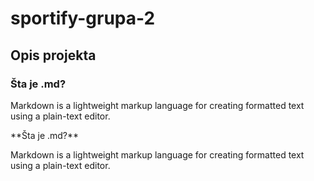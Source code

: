 # sportify-grupa-2

<h2>Opis projekta</h2>

<div>
  <h3>Šta je .md?</h3>
  <p>Markdown is a lightweight markup language for creating formatted text using a plain-text editor. </p>
</div>

<div>
  **Šta je .md?**
  
  <p>Markdown is a lightweight markup language for creating formatted text using a plain-text editor. </p>
</div>
